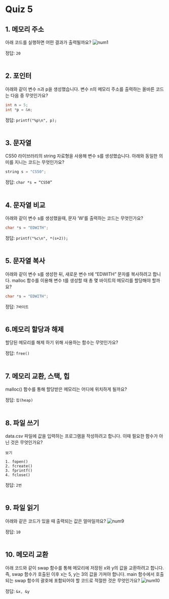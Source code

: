 # **Quiz 5**
## **1. 메모리 주소**
아래 코드를 실행하면 어떤 결과가 출력될까요?
![num1](img\mceclip0.png)

정답: `20`
<br>
<br>

## **2. 포인터**
아래와 같이 변수 n과 p을 생성했습니다. 변수 n의 메모리 주소를 출력하는 올바른 코드는 다음 중 무엇인가요?
```c
int n = 5;
int *p = &n;
```

정답: `printf("%p\n", p);`
<br>
<br>

## **3. 문자열**
CS50 라이브러리의 string 자료형을 사용해 변수 s를 생성했습니다. 아래와 동일한 의미를 지니는 코드는 무엇인가요?
```c
string s = "CS50";
```

정답: `char *s = “CS50”`
<br>
<br>

## **4. 문자열 비교**
아래와 같이 변수 s를 생성했을때, 문자 ‘W’를 출력하는 코드는 무엇인가요?
```c
char *s = "EDWITH";
```

정답: `printf("%c\n", *(s+2));`
<br>
<br>

## **5. 문자열 복사**
아래와 같이 변수 s를 생성한 뒤, 새로운 변수 t에 “EDWITH” 문자를 복사하려고 합니다. malloc 함수를 이용해 변수 t를 생성할 때 총 몇 바이트의 메모리를 할당해야 할까요?
```c
char *s = "EDWITH";
```

정답: `7바이트`
<br>
<br>

## **6.메모리 할당과 해제**
할당된 메모리를 해제 하기 위해 사용하는 함수는 무엇인가요?

정답: `free()`
<br>
<br>

## **7. 메모리 교환, 스택, 힙**
malloc() 함수를 통해 할당받은 메모리는 어디에 위치하게 될까요?

정답: `힙(heap)`
<br>
<br>

## **8. 파일 쓰기**
data.csv 파일에 값을 입력하는 프로그램을 작성하려고 합니다. 이때 필요한 함수가 아닌 것은 무엇인가요?

```
보기

1. fopen()
2. fcreate()
3. fprintf()
4. fclose()
```

정답: `2번`
<br>
<br>

## **9. 파일 읽기**
아래와 같은 코드가 있을 때 출력되는 값은 얼마일까요?
![num9](img\mceclip1.png)

정답: `10`
<br>
<br>

## **10. 메모리 교환**
아래 코드와 같이 swap 함수를 통해 메모리에 저장된 x와 y의 값을 교환하려고 합니다. 즉, swap 함수가 호출된 이후 x는 5, y는 3의 값을 가져야 합니다. main 함수에서 호출되는 swap 함수의 괄호에 포함되어야 할 코드로 적절한 것은 무엇인가요?
![num10](img\mceclip10.png)

정답: `&x, &y`